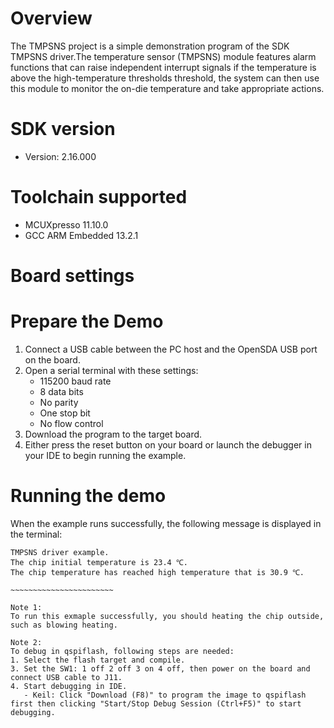 Overview
========
The TMPSNS project is a simple demonstration program of the SDK TMPSNS driver.The
temperature sensor (TMPSNS) module features alarm functions that can raise independent
interrupt signals if the temperature is above the high-temperature thresholds threshold,
the system can then use this module to monitor the on-die temperature and take appropriate actions.

SDK version
===========
- Version: 2.16.000

Toolchain supported
===================
- MCUXpresso  11.10.0
- GCC ARM Embedded  13.2.1

Board settings
==============

Prepare the Demo
================
1. Connect a USB cable between the PC host and the OpenSDA USB port on the board.
2. Open a serial terminal with these settings:
    - 115200 baud rate
    - 8 data bits
    - No parity
    - One stop bit
    - No flow control
3. Download the program to the target board.
4. Either press the reset button on your board or launch the debugger in your IDE to begin running the example.

Running the demo
================
When the example runs successfully, the following message is displayed in the terminal:
~~~~~~~~~~~~~~~~~~~~~~~~
TMPSNS driver example. 
The chip initial temperature is 23.4 ℃. 
The chip temperature has reached high temperature that is 30.9 ℃. 

~~~~~~~~~~~~~~~~~~~~~~~

Note 1:
To run this exmaple successfully, you should heating the chip outside, such as blowing heating.

Note 2:
To debug in qspiflash, following steps are needed:
1. Select the flash target and compile.
3. Set the SW1: 1 off 2 off 3 on 4 off, then power on the board and connect USB cable to J11.
4. Start debugging in IDE.
   - Keil: Click "Download (F8)" to program the image to qspiflash first then clicking "Start/Stop Debug Session (Ctrl+F5)" to start debugging.

